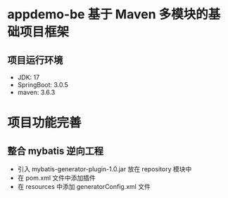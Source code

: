 # appdemo-be 基于 Maven 多模块的基础项目框架
## 项目运行环境
* JDK: 17
* SpringBoot: 3.0.5
* maven: 3.6.3

# 项目功能完善
## 整合 mybatis 逆向工程 
* 引入 mybatis-generator-plugin-1.0.jar 放在 repository 模块中
* 在 pom.xml 文件中添加插件
* 在 resources 中添加 generatorConfig.xml 文件
